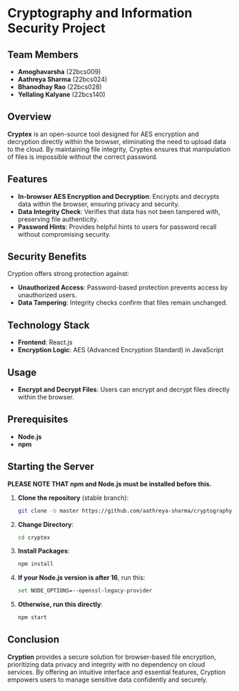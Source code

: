 # **Cryptography and Information Security Project**

## **Team Members**

- **Amoghavarsha** (22bcs009)
- **Aathreya Sharma** (22bcs024)
- **Bhanodhay Rao** (22bcs028)
- **Yellaling Kalyane** (22bcs140)

## **Overview**

**Cryptex** is an open-source tool designed for AES encryption and decryption directly within the browser, eliminating the need to upload data to the cloud. By maintaining file integrity, Cryptex ensures that manipulation of files is impossible without the correct password.

## **Features**

- **In-browser AES Encryption and Decryption**: Encrypts and decrypts data within the browser, ensuring privacy and security.
- **Data Integrity Check**: Verifies that data has not been tampered with, preserving file authenticity.
- **Password Hints**: Provides helpful hints to users for password recall without compromising security.

## **Security Benefits**

Cryption offers strong protection against:

- **Unauthorized Access**: Password-based protection prevents access by unauthorized users.
- **Data Tampering**: Integrity checks confirm that files remain unchanged.

## **Technology Stack**

- **Frontend**: React.js
- **Encryption Logic**: AES (Advanced Encryption Standard) in JavaScript

## **Usage**

- **Encrypt and Decrypt Files**: Users can encrypt and decrypt files directly within the browser.

## **Prerequisites**

- **Node.js**
- **npm**

## **Starting the Server**

**PLEASE NOTE THAT npm and Node.js must be installed before this.**

1. **Clone the repository** (stable branch):
    ```bash
    git clone -b master https://github.com/aathreya-sharma/cryptography-project-iiitdwd
    ```

2. **Change Directory**:
    ```bash
    cd cryptex
    ```

3. **Install Packages**:
    ```bash
    npm install
    ```

4. **If your Node.js version is after 16**, run this:
    ```bash
    set NODE_OPTIONS=--openssl-legacy-provider
    ```

5. **Otherwise, run this directly**:
    ```bash
    npm start
    ```

## **Conclusion**

**Cryption** provides a secure solution for browser-based file encryption, prioritizing data privacy and integrity with no dependency on cloud services. By offering an intuitive interface and essential features, Cryption empowers users to manage sensitive data confidently and securely.
